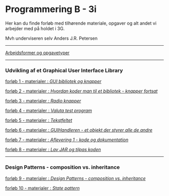# Programmering B - 3i

Her kan du finde forløb med tilhørende materiale, opgaver og alt andet vi arbejder med på holdet i 3G.

Mvh underviseren selv Anders J.R. Petersen

---

[Arbejdsformer og opgavetyper](arbejdsformer/arbejdsformer.md)

---

### Udvikling af et Graphical User Interface Library

[forløb 1 - materialer : *GUI bibliotek og knapper*](forlob1_guilib_knapper/forlob1_guilib_knapper.md)

[forløb 2 - materialer : *Hvordan koder man til et bibliotek - knapper fortsat*](forlob2_gui_knapper2/forlob2.md)

[forløb 3 - materialer : *Radio knapper*](forlob3_radio_knapper/forlob3_radio.md)

[forløb 4 - materialer : *Valuta test program*](forlob4_test_program/forlob4_test_program.md)

[forløb 5 - materialer : *Tekstfeltet*](forlob5_textfield/forlob5_textfield.md)

[forløb 6 - materialer : *GUIHandleren - et objekt der styrer alle de andre*](forlob6_guiHandler/forlob6_guiHandler.md)

[forløb 7 - materialer : *Aflevering 1 - kode og dokumentation*](forlob7_Aflevering1/forlob7_Aflevering1.md)

[forløb 8 - materialer : *Lav JAR og tilpas koden*](forlob8_JAR/forlob8_JAR.md)

---

### Design Patterns - composition vs. inheritance

[forløb 9 - materialer : *Design Patterns - composition vs. inheritance*](forlob9_DP_ComVsInh/forlob9_DP_ComVsInh.md)

[forløb 10 - materialer : *State pattern*](forlob10_DP_State/forlob10_DP_State.md)
